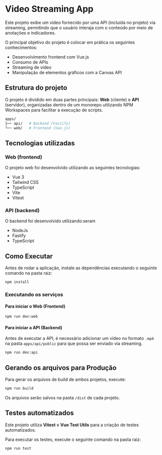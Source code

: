 # Video Streaming App

Este projeto exibe um vídeo fornecido por uma API (incluída no projeto) via streaming, permitindo que o usuário interaja com o conteúdo por meio de anotações e indicadores.

O principal objetivo do projeto é colocar em prática os seguintes conhecimentos:

- Desenvolvimento frontend com Vue.js
- Consumo de APIs
- Streaming de vídeo
- Manipulação de elementos gráficos com a Canvas API

## Estrutura do projeto

O projeto é dividido em duas partes principais: **Web** (cliente) e **API** (servidor), organizadas dentro de um monorepo utilizando NPM Workspaces para facilitar a execução de scripts.

```sh
apps/
├── api/   # Backend (Fastify)
└── web/   # Frontend (Vue.js)
```

## Tecnologias utilizadas

### Web (frontend)

O projeto web foi desenvolvido utilizando as seguintes tecnologias:

- Vue 3
- Tailwind CSS
- TypeScript
- Vite
- Vitest

### API (backend)

O backend foi desenvolvido utilizando:seram

- NodeJs
- Fastify
- TypeScript

## Como Executar

Antes de rodar a aplicação, instale as dependências executando o seguinte comando na pasta raiz:

```sh
npm install
```

### Executando os serviços

#### Para iniciar o **Web (Frontend)**

```sh
npm run dev:web
```

#### Para iniciar a **API (Backend)**

Antes de executar a API, é necessário adicionar um vídeo no formato `.mp4` na pasta `apps/api/public` para que possa ser enviado via streaming.

```sh
npm run dev:api
```

## Gerando os arquivos para Produção

Para gerar os arquivos de build de ambos projetos, execute:

```sh
npm run build
```

Os arquivos serão salvos na pasta `/dist` de cada projeto.

## Testes automatizados

Este projeto utiliza **Vitest** e **Vue Test Utils** para a criação de testes automatizados.

Para executar os testes, execute o seguinte comando na pasta raiz:

```sh
npm run test
```
